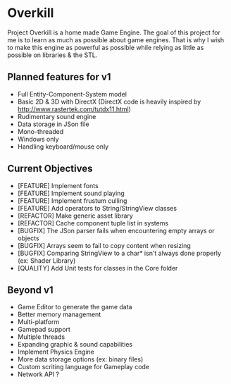 # Overkill

Project Overkill is a home made Game Engine.
The goal of this project for me is to learn as much as possible about game engines.
That is why I wish to make this engine as powerful as possible while relying as little as possible on libraries & the STL.

Planned features for v1
-----------------------
* Full Entity-Component-System model
* Basic 2D & 3D with DirectX (DirectX code is heavily inspired by http://www.rastertek.com/tutdx11.html)
* Rudimentary sound engine
* Data storage in JSon file
* Mono-threaded
* Windows only
* Handling keyboard/mouse only

Current Objectives
------------------
* [FEATURE] Implement fonts
* [FEATURE] Implement sound playing
* [FEATURE] Implement frustum culling
* [FEATURE] Add operators to String/StringView classes
* [REFACTOR] Make generic asset library
* [REFACTOR] Cache component tuple list in systems
* [BUGFIX] The JSon parser fails when encountering empty arrays or objects
* [BUGFIX] Arrays seem to fail to copy content when resizing
* [BUGFIX] Comparing StringView to a char* isn't always done properly (ex: Shader Library)
* [QUALITY] Add Unit tests for classes in the Core folder

Beyond v1
---------
* Game Editor to generate the game data
* Better memory management
* Multi-platform
* Gamepad support
* Multiple threads
* Expanding graphic & sound capabilities
* Implement Physics Engine
* More data storage options (ex: binary files)
* Custom scriting language for Gameplay code
* Network API ?
